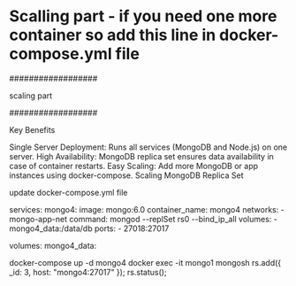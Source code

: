 # Scalling part  - if you need one more container so add this line in docker-compose.yml file

##################

scaling part

##################

Key Benefits

Single Server Deployment: Runs all services (MongoDB and Node.js) on one server.
High Availability: MongoDB replica set ensures data availability in case of container restarts.
Easy Scaling: Add more MongoDB or app instances using docker-compose.
Scaling MongoDB Replica Set


update docker-compose.yml file

services:
  mongo4:
    image: mongo:6.0
    container_name: mongo4
    networks:
      - mongo-app-net
    command: mongod --replSet rs0 --bind_ip_all
    volumes:
      - mongo4_data:/data/db
    ports:
      - 27018:27017

volumes:
  mongo4_data:


docker-compose up -d mongo4
docker exec -it mongo1 mongosh
rs.add({ _id: 3, host: "mongo4:27017" });
rs.status();
